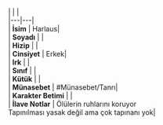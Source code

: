 |  |  |<br>|---|---|<br>| **İsim** | Harlaus|<br>| **Soyadı** | |<br>| **Hizip** | |<br>| **Cinsiyet** | Erkek|<br>| **Irk** | |<br>| **Sınıf** | |<br>| **Kütük** | |<br>| **Münasebet** | #Münasebet/Tanrı|<br>| **Karakter Betimi** | |<br>| **İlave Notlar** | Ölülerin ruhlarını koruyor<br>Tapınılması yasak değil ama çok tapınanı yok|<br>